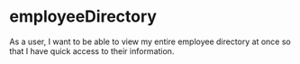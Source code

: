 # employeeDirectory
As a user, I want to be able to view my entire employee directory at once so that I have quick access to their information.
